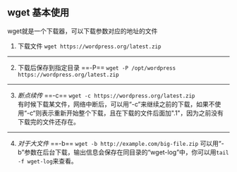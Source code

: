 ## wget 基本使用

wget就是一个下载器，可以下载参数对应的地址的文件

1. 下载文件
`wget https://wordpress.org/latest.zip`

----

2. 下载后保存到指定目录 ==-P==
`wget -P /opt/wordpress https://wordpress.org/latest.zip`

----

3. *断点续传*  ==-c==
`wget -c https://wordpress.org/latest.zip`  
有时候下载某文件，网络中断后，可以用“-c”来继续之前的下载，如果不使用“-c“则表示重新开始整个下载，且在下载的文件后面加".1"，因为之前没有下载完的文件还存在。  
----

4. *对于大文件* ==-b==
`wget -b http://example.com/big-file.zip`
可以用“-b”参数在后台下载，输出信息会保存在同目录的“wget-log”中，你可以用`tail -f wget-log`来查看。

